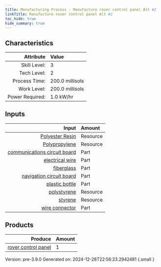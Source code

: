 ```yaml
---
title: Manufacturing Process - Manufacture rover control panel Alt #2
linkTitle: Manufacture rover control panel Alt #2
toc_hide: true
hide_summary: true
---
```



## Characteristics

| Attribute      | Value |
|--------:|:------|
|Skill Level:|3|
|Tech Level:|2|
|Process Time:|200.0 millisols|
|Work Level:|200.0 millisols|
|Power Required:|1.0 kW/hr|

## Inputs

| Input      | Amount |
|--------:|:------|
|[Polyester Resin](/docs/definitions/resource/polyester-resin)|Resource|5.0 kg|
|[Polypropylene](/docs/definitions/resource/polypropylene)|Resource|3.0 kg|
|[communications circuit board](/docs/definitions/part/communications-circuit-board)|Part|1|
|[electrical wire](/docs/definitions/part/electrical-wire)|Part|4|
|[fiberglass](/docs/definitions/part/fiberglass)|Part|5|
|[navigation circuit board](/docs/definitions/part/navigation-circuit-board)|Part|1|
|[plastic bottle](/docs/definitions/part/plastic-bottle)|Part|1|
|[polystyrene](/docs/definitions/resource/polystyrene)|Resource|10.0 kg|
|[styrene](/docs/definitions/resource/styrene)|Resource|2.0 kg|
|[wire connector](/docs/definitions/part/wire-connector)|Part|20|

## Products


| Produce      | Amount |
|--------:|:------|
|[rover control panel](/docs/definitions/part/rover-control-panel)|1|


Version: pre-3.9.0 Generated on: 2024-12-28T22:56:23.2942481
{.small }

